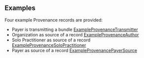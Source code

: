 <!-- StriuctureDefinition-pdex-provenance-intro.md {% comment %}
*****************************************************************************************
*                            WARNING: DO NOT EDIT THIS FILE                             *
*                                                                                       *
* This file is generated by SUSHI. Any edits you make to this file will be overwritten. *
*                                                                                       *
* To change the contents of this file, edit the original source file at:                *
* ig-data/input/pagecontent/StriuctureDefinition-pdex-provenance-intro.md               *
*****************************************************************************************
{% endcomment %} -->
## Examples

Four example Provenance records are provided:

- Payer is transmitting a bundle [ExampleProvenanceTransmitter](Provenance-1000001.html)
- Organization as source of a record [ExampleProvenanceAuthor](Provenance-1000002.html)
- Solo Practitioner as source of a record [ExampleProvenanceSoloPractitioner](Provenance-1000003.html)
- Payer as source of a record [ExampleProvenancePayerSource](Provenance-1000004.html)


